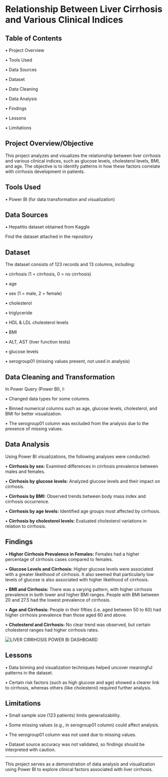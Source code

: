 # Relationship Between Liver Cirrhosis and Various Clinical Indices
## Table of Contents
•	Project Overview

•	Tools Used

•	Data Sources

•	Dataset

•	Data Cleaning

•	Data Analysis

•	Findings

•	Lessons

•	Limitations
## Project Overview/Objective
This project analyzes and visualizes the relationship between liver cirrhosis and various clinical indices, such as glucose levels, cholesterol levels, BMI, and age. The objective is to identify patterns in how these factors correlate with cirrhosis development in patients.
 
## Tools Used
•	Power BI (for data transformation and visualization)
## Data Sources
•	Hepatitis dataset obtained from Kaggle

Find the dataset attached in the repository

## Dataset
The dataset consists of 123 records and 13 columns, including:

•	cirrhosis (1 = cirrhosis, 0 = no cirrhosis)

•	age

•	sex (1 = male, 2 = female)

•	cholesterol

•	triglyceride

•	HDL & LDL cholesterol levels

•	BMI

•	ALT, AST (liver function tests)

•	glucose levels

•	serogroup01 (missing values present, not used in analysis)
## Data Cleaning and Transformation
In Power Query (Power BI), I:

•	Changed data types for some columns.

•	Binned numerical columns such as age, glucose levels, cholesterol, and BMI for better visualization.

•	The serogroup01 column was excluded from the analysis due to the presence of missing values.
## Data Analysis
Using Power BI visualizations, the following analyses were conducted:

•	**Cirrhosis by sex:** Examined differences in cirrhosis prevalence between males and females.

•	**Cirrhosis by glucose levels:** Analyzed glucose levels and their impact on cirrhosis.

•	**Cirrhosis by BMI:** Observed trends between body mass index and cirrhosis occurrence.

•	**Cirrhosis by age levels:** Identified age groups most affected by cirrhosis.

•	**Cirrhosis by cholesterol levels:** Evaluated cholesterol variations in relation to cirrhosis.
## Findings
•	**Higher Cirrhosis Prevalence in Females:** Females had a higher percentage of cirrhosis cases compared to females.

•	**Glucose Levels and Cirrhosis:** Higher glucose levels were associated with a greater likelihood of cirrhosis. It also seemed that particularly low levels of glucose is also associated with higher likelihood of cirrhosis.

•	**BMI and Cirrhosis:** There was a varying pattern, with higher cirrhosis prevalence in both lower and higher BMI ranges. People with BMI between 20 and 27.5 had the lowest prevalence of cirrhosis.

•	**Age and Cirrhosis:** People in their fifties (i.e. aged between 50 to 60) had higher cirrhosis prevalence than those aged 60 and above.

•	**Cholesterol and Cirrhosis:** No clear trend was observed, but certain cholesterol ranges had higher cirrhosis rates.

![LIVER CIRRHOSIS POWER BI DASHBOARD](https://github.com/user-attachments/assets/ef5557e6-de68-4edf-9e16-4667e1f4e61d)

## Lessons
•	Data binning and visualization techniques helped uncover meaningful patterns in the dataset.

•	Certain risk factors (such as high glucose and age) showed a clearer link to cirrhosis, whereas others (like cholesterol) required further analysis.
## Limitations
•	Small sample size (123 patients) limits generalizability.

•	Some missing values (e.g., in serogroup01 column) could affect analysis.

•	The serogroup01 column was not used due to missing values.

•	Dataset source accuracy was not validated, so findings should be interpreted with caution.
________________________________________
This project serves as a demonstration of data analysis and visualization using Power BI to explore clinical factors associated with liver cirrhosis.
